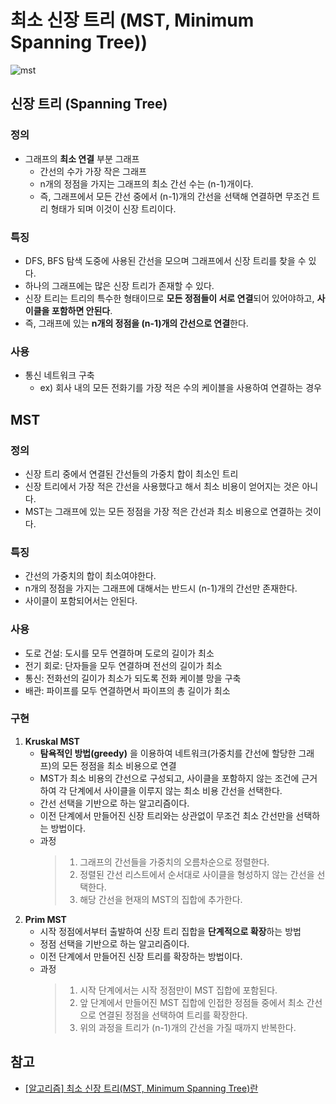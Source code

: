 # **최소 신장 트리 (MST, Minimum Spanning Tree))**
![mst](https://i2.wp.com/algorithms.tutorialhorizon.com/files/2018/05/Minimum-Spanning-Tree-basics-1.png?ssl=1)
## **신장 트리 (Spanning Tree)**
### **정의**
- 그래프의 **최소 연결** 부분 그래프
    - 간선의 수가 가장 작은 그래프
    - n개의 정점을 가지는 그래프의 최소 간선 수는 (n-1)개이다.
    - 즉, 그래프에서 모든 간선 중에서 (n-1)개의 간선을 선택해 연결하면 무조건 트리 형태가 되며 이것이 신장 트리이다.
### **특징**
- DFS, BFS 탐색 도중에 사용된 간선을 모으며 그래프에서 신장 트리를 찾을 수 있다.
- 하나의 그래프에는 많은 신장 트리가 존재할 수 있다.
- 신장 트리는 트리의 특수한 형태이므로 **모든 정점들이 서로 연결**되어 있어야하고, **사이클을 포함하면 안된다**.
- 즉, 그래프에 있는 **n개의 정점을 (n-1)개의 간선으로 연결**한다.
### **사용**
- 통신 네트워크 구축
    - ex) 회사 내의 모든 전화기를 가장 적은 수의 케이블을 사용하여 연결하는 경우
## **MST**
### **정의**
- 신장 트리 중에서 연결된 간선들의 가중치 합이 최소인 트리
- 신장 트리에서 가장 적은 간선을 사용했다고 해서 최소 비용이 얻어지는 것은 아니다.
- MST는 그래프에 있는 모든 정점을 가장 적은 간선과 최소 비용으로 연결하는 것이다.
### **특징**
- 간선의 가중치의 합이 최소여야한다.
- n개의 정점을 가지는 그래프에 대해서는 반드시 (n-1)개의 간선만 존재한다.
- 사이클이 포함되어서는 안된다.
### **사용**
- 도로 건설: 도시를 모두 연결하며 도로의 길이가 최소
- 전기 회로: 단자들을 모두 연결하며 전선의 길이가 최소
- 통신: 전화선의 길이가 최소가 되도록 전화 케이블 망을 구축
- 배관: 파이프를 모두 연결하면서 파이프의 총 길이가 최소
### **구현**
1. **Kruskal MST**
    - **탐욕적인 방법(greedy)** 을 이용하여 네트워크(가중치를 간선에 할당한 그래프)의 모든 정점을 최소 비용으로 연결
    - MST가 최소 비용의 간선으로 구성되고, 사이클을 포함하지 않는 조건에 근거하여 각 단계에서 사이클을 이루지 않는 최소 비용 간선을 선택한다.
    - 간선 선택을 기반으로 하는 알고리즘이다.
    - 이전 단계에서 만들어진 신장 트리와는 상관없이 무조건 최소 간선만을 선택하는 방법이다.
    - 과정
        > 1. 그래프의 간선들을 가중치의 오름차순으로 정렬한다.
        > 2. 정렬된 간선 리스트에서 순서대로 사이클을 형성하지 않는 간선을 선택한다.
        > 3. 해당 간선을 현재의 MST의 집합에 추가한다.
2. **Prim MST**
    - 시작 정점에서부터 출발하여 신장 트리 집합을 **단계적으로 확장**하는 방법
    - 정점 선택을 기반으로 하는 알고리즘이다.
    - 이전 단계에서 만들어진 신장 트리를 확장하는 방법이다.
    - 과정
        > 1. 시작 단계에서는 시작 정점만이 MST 집합에 포함된다.
        > 2. 앞 단계에서 만들어진 MST 집합에 인접한 정점들 중에서 최소 간선으로 연결된 정점을 선택하여 트리를 확장한다.
        > 3. 위의 과정을 트리가 (n-1)개의 간선을 가질 때까지 반복한다.
## **참고**
- [[알고리즘] 최소 신장 트리(MST, Minimum Spanning Tree)란](https://gmlwjd9405.github.io/2018/08/28/algorithm-mst.html)




